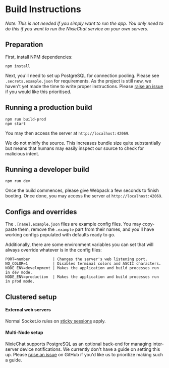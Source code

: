 # Build Instructions

_Note: This is not needed if you simply want to run the app. You only need to
do this if you want to run the NixieChat service on your own servers._

## Preparation

First, install NPM dependencies:
```
npm install
```

Next, you'll need to set up PostgreSQL for connection pooling. Please see
`.secrets.example.json` for requirements. As the project is still new, we
haven't yet made the time to write proper instructions. Please
[raise an issue](https://github.com/frostoven/NixieChat/issues)
if you would like this prioritised.

## Running a production build

```
npm run build-prod
npm start
```

You may then access the server at `http://localhost:42069`.

We do not minify the source. This increases bundle size quite substantially
but means that humans may easily inspect our source to check for malicious
intent.

## Running a developer build
```
npm run dev
```

Once the build commences, please give Webpack a few seconds to finish booting.
Once done, you may access the server at `http://localhost:42069`.

## Configs and overrides

The `.[name].example.json` files are example config files. You may copy-paste
them, remove the `.example` part from their names, and you'll have working
configs populated with defaults ready to go.

Additionally, there are some environment variables you can set that will always
override whatever is in the config files:
```
PORT=number          | Changes the server's web listening port.
NO_COLOR=1           | Disables terminal colors and ASCII characters.
NODE_ENV=development | Makes the application and build processes run in dev mode.
NODE_ENV=production  | Makes the application and build processes run in prod mode.
``` 

## Clustered setup

#### External web servers
Normal Socket.io rules on
[sticky sessions](https://socket.io/docs/v4/using-multiple-nodes)
apply.

#### Multi-Node setup

NixieChat supports PostgreSQL as an optional back-end for managing inter-server
device notifications. We currently don't have a guide on setting this up. Please
[raise an issue](https://github.com/frostoven/NixieChat/issues)
on GitHub if you'd like us to prioritize making such a guide.
